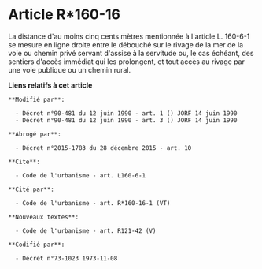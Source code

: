 # Article R*160-16

La distance d'au moins cinq cents mètres mentionnée à l'article L. 160-6-1 se mesure en ligne droite entre le débouché sur le
rivage de la mer de la voie ou chemin privé servant d'assise à la servitude ou, le cas échéant, des sentiers d'accès immédiat
qui les prolongent, et tout accès au rivage par une voie publique ou un chemin rural.

**Liens relatifs à cet article**

	**Modifié par**:

	  - Décret n°90-481 du 12 juin 1990 - art. 1 () JORF 14 juin 1990
	  - Décret n°90-481 du 12 juin 1990 - art. 3 () JORF 14 juin 1990

	**Abrogé par**:

	  - Décret n°2015-1783 du 28 décembre 2015 - art. 10

	**Cite**:

	  - Code de l'urbanisme - art. L160-6-1

	**Cité par**:

	  - Code de l'urbanisme - art. R*160-16-1 (VT)

	**Nouveaux textes**:

	  - Code de l'urbanisme - art. R121-42 (V)

	**Codifié par**:

	  - Décret n°73-1023 1973-11-08
